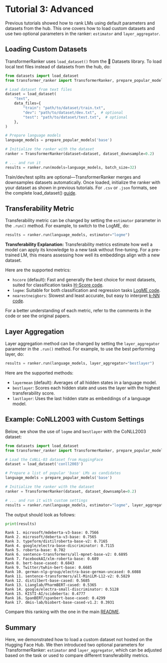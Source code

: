 # Tutorial 3: Advanced

Previous tutorials showed how to rank LMs using default parameters and datasets from the hub.
This one covers how to load custom datasets and use two optional parameters in the ranker: `estimator` and `layer_aggregator`.

## Loading Custom Datasets

TransformerRanker uses `load_dataset()` from the 🤗 Datasets library.
To load local text files instead of datasets from the hub, do:

```python
from datasets import load_dataset
from transformer_ranker import TransformerRanker, prepare_popular_models

# Load dataset from text files
dataset = load_dataset(
    "text",
    data_files={
        "train": "path/to/dataset/train.txt",
        "dev": "path/to/dataset/dev.txt",  # optional
        "test": "path/to/dataset/test.txt",  # optional
    },
)

# Prepare language models
language_models = prepare_popular_models('base')

# Initialize the ranker with the dataset
ranker = TransformerRanker(dataset=dataset, dataset_downsample=0.2)

# ... and run it
results = ranker.run(models=language_models, batch_size=32)
```

Train/dev/test splits are optional—TransformerRanker merges and downsamples datasets automatically. Once loaded,
initialize the ranker with your dataset as shown in previous tutorials. For `.csv` or `.json` formats, see the complete
load_dataset() [guide](https://huggingface.co/docs/datasets/v1.7.0/loading_datasets.html#from-local-files).

## Transferability Metric

Transferability metric can be changed by setting the `estimator` parameter in the `.run()` method.
For example, to switch to the LogME, do:

```python
results = ranker.run(language_models, estimator="logme")
```

__Transferability Explanation:__ Transferability metrics estimate how well a model can apply its knowledge to a new task without fine-tuning.
For a pre-trained LM, this means assessing how well its embeddings align with a new dataset.

Here are the supported metrics:

- `hscore` (default): Fast and generally the best choice for most datasets, suited for classification tasks [H-Score code](https://github.com/flairNLP/transformer-ranker/blob/main/transformer_ranker/estimators/hscore.py).
- `logme`: Suitable for both classification and regression tasks [LogME code](https://github.com/flairNLP/transformer-ranker/blob/main/transformer_ranker/estimators/logme.py).
- `nearestneigbors`: Slowest and least accurate, but easy to interpret [k-NN code](https://github.com/flairNLP/transformer-ranker/blob/main/transformer_ranker/estimators/nearesneighbors.py).

For a better understanding of each metric, refer to the comments in the code or see the original papers. 

## Layer Aggregation

Layer aggregation method can be changed by setting the `layer_aggregator` parameter in the `.run()` method.
For example, to use the best performing layer, do:

```python
results = ranker.run(language_models, layer_aggregator="bestlayer")
```

Here are the supported methods:

- `layermean` (default): Averages of all hidden states in a language model.
- `bestlayer`: Scores each hidden state and uses the layer with the highest transferability score.
- `lastlayer`: Uses the last hidden state as embeddings of a language model. 

## Example: CoNLL2003 with Custom Settings

Below, we show the use of `logme` and `bestlayer` with the CoNLL2003 dataset:

```python
from datasets import load_dataset
from transformer_ranker import TransformerRanker, prepare_popular_models

# Load the CoNLL-03 dataset from HuggingFace
dataset = load_dataset('conll2003')

# Prepare a list of popular 'base' LMs as candidates
language_models = prepare_popular_models('base')

# Initialize the ranker with the dataset
ranker = TransformerRanker(dataset, dataset_downsample=0.2)

# ... and run it with custom settings
results = ranker.run(language_models, estimator="logme", layer_aggregator="bestlayer")
```

The output should look as follows:

```python
print(results)
```

```console
Rank 1. microsoft/mdeberta-v3-base: 0.7566
Rank 2. microsoft/deberta-v3-base: 0.7565
Rank 3. typeform/distilroberta-base-v2: 0.7165
Rank 4. google/electra-base-discriminator: 0.7115
Rank 5. roberta-base: 0.702
Rank 6. sentence-transformers/all-mpnet-base-v2: 0.6895
Rank 7. FacebookAI/xlm-roberta-base: 0.689
Rank 8. bert-base-cased: 0.6843
Rank 9. Twitter/twhin-bert-base: 0.6685
Rank 10. german-nlp-group/electra-base-german-uncased: 0.6088
Rank 11. sentence-transformers/all-MiniLM-L12-v2: 0.5829
Rank 12. distilbert-base-cased: 0.5685
Rank 13. Lianglab/PharmBERT-cased: 0.5365
Rank 14. google/electra-small-discriminator: 0.5128
Rank 15. KISTI-AI/scideberta: 0.4777
Rank 16. SpanBERT/spanbert-base-cased: 0.4299
Rank 17. dmis-lab/biobert-base-cased-v1.2: 0.3931
```

Compare this ranking with the one in the main [README](https://github.com/flairNLP/transformer-ranker?tab=readme-ov-file#example-2-really-find-the-best-lm).

## Summary

Here, we demonstrated how to load a custom dataset not hosted on the Hugging Face Hub.
We then introduced two optional parameters for TransformerRanker: `estimator` and `layer_aggregator`,
which can be adjusted based on the task or used to compare different transferability metrics.
